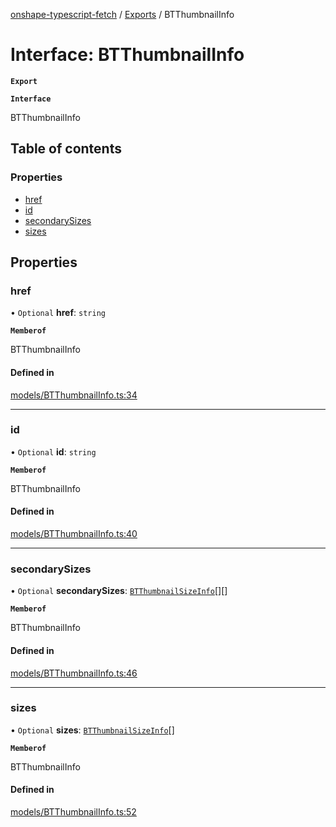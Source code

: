 [onshape-typescript-fetch](../README.md) / [Exports](../modules.md) / BTThumbnailInfo

# Interface: BTThumbnailInfo

**`Export`**

**`Interface`**

BTThumbnailInfo

## Table of contents

### Properties

- [href](BTThumbnailInfo.md#href)
- [id](BTThumbnailInfo.md#id)
- [secondarySizes](BTThumbnailInfo.md#secondarysizes)
- [sizes](BTThumbnailInfo.md#sizes)

## Properties

### href

• `Optional` **href**: `string`

**`Memberof`**

BTThumbnailInfo

#### Defined in

[models/BTThumbnailInfo.ts:34](https://github.com/toebes/onshape-typescript-fetch/blob/3e11ae1/models/BTThumbnailInfo.ts#L34)

___

### id

• `Optional` **id**: `string`

**`Memberof`**

BTThumbnailInfo

#### Defined in

[models/BTThumbnailInfo.ts:40](https://github.com/toebes/onshape-typescript-fetch/blob/3e11ae1/models/BTThumbnailInfo.ts#L40)

___

### secondarySizes

• `Optional` **secondarySizes**: [`BTThumbnailSizeInfo`](BTThumbnailSizeInfo.md)[][]

**`Memberof`**

BTThumbnailInfo

#### Defined in

[models/BTThumbnailInfo.ts:46](https://github.com/toebes/onshape-typescript-fetch/blob/3e11ae1/models/BTThumbnailInfo.ts#L46)

___

### sizes

• `Optional` **sizes**: [`BTThumbnailSizeInfo`](BTThumbnailSizeInfo.md)[]

**`Memberof`**

BTThumbnailInfo

#### Defined in

[models/BTThumbnailInfo.ts:52](https://github.com/toebes/onshape-typescript-fetch/blob/3e11ae1/models/BTThumbnailInfo.ts#L52)
